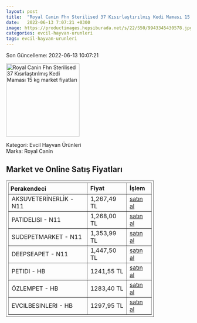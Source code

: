 ```yaml
---
layout: post
title:  "Royal Canin Fhn Sterilised 37 Kısırlaştırılmış Kedi Maması 15 kg"
date:   2022-06-13 7:07:21 +0300
image: https://productimages.hepsiburada.net/s/22/550/9943345430578.jpg
categories: evcil-hayvan-urunleri
tags: evcil-hayvan-urunleri
---
```


Son Güncelleme: 2022-06-13 10:07:21

<img src="https://productimages.hepsiburada.net/s/22/550/9943345430578.jpg" width="200" alt="Royal Canin Fhn Sterilised 37 Kısırlaştırılmış Kedi Maması 15 kg market fiyatları" />

Kategori: Evcil Hayvan Ürünleri
<br />
Marka: Royal Canin

<h2>Market ve Online Satış Fiyatları</h2>

<table border="1" style="padding: 5px;width:80%;">
  <tr>
    <td style="padding: 5px;"><strong>Perakendeci</strong></td>
    <td><strong>Fiyat</strong></td>
    <td><strong>İşlem</strong></td>
  </tr>
  <tr>
              <td title="N11/AKSUVETERİNERLİK Mağazası">AKSUVETERİNERLİK - N11</td>
              <td>1,267,49 TL</td>
              <td><a title="N11/AKSUVETERİNERLİK Mağazası" target="_blank" href="https://www.n11.com/urun/royal-canin-sterilised-37-kisirlastirilmis-yetiskin-kedi-mamasi-15-kg-1129722?magaza=aksuveterinerlik">satın al</a></td>
            </tr><tr>
              <td title="N11/Patidelisi Mağazası">PATIDELISI - N11</td>
              <td>1,268,00 TL</td>
              <td><a title="N11/Patidelisi Mağazası" target="_blank" href="https://www.n11.com/urun/royal-canin-sterilised-37-kisirlastirilmis-yetiskin-kedi-mamasi-15-kg-1129722?magaza=patidelisi">satın al</a></td>
            </tr><tr>
              <td title="N11/SudePetMarket Mağazası">SUDEPETMARKET - N11</td>
              <td>1,353,99 TL</td>
              <td><a title="N11/SudePetMarket Mağazası" target="_blank" href="https://www.n11.com/urun/royal-canin-sterilised-37-kisirlastirilmis-yetiskin-kedi-mamasi-15-kg-1129722?magaza=sudepetmarket">satın al</a></td>
            </tr><tr>
              <td title="N11/deepseapet Mağazası">DEEPSEAPET - N11</td>
              <td>1,447,50 TL</td>
              <td><a title="N11/deepseapet Mağazası" target="_blank" href="https://www.n11.com/urun/royal-canin-sterilised-37-kisirlastirilmis-yetiskin-kedi-mamasi-15-kg-1129722?magaza=deepseapet">satın al</a></td>
            </tr><tr>
              <td title="Hepsiburada/petidi Mağazası">PETIDI - HB</td>
              <td>1241,55 TL</td>
              <td><a title="Hepsiburada/petidi Mağazası" target="_blank" href="https://www.hepsiburada.com/royal-canin-fhn-sterilised-37-kisirlastirilmis-kedi-mamasi-15-kg-p-PTANNA251100063A?magaza=petidi">satın al</a></td>
            </tr><tr>
              <td title="Hepsiburada/özlempet Mağazası">ÖZLEMPET - HB</td>
              <td>1283,40 TL</td>
              <td><a title="Hepsiburada/özlempet Mağazası" target="_blank" href="https://www.hepsiburada.com/royal-canin-fhn-sterilised-37-kisirlastirilmis-kedi-mamasi-15-kg-p-PTANNA251100063A?magaza=%C3%B6zlempet">satın al</a></td>
            </tr><tr>
              <td title="Hepsiburada/Evcilbesinleri Mağazası">EVCILBESINLERI - HB</td>
              <td>1297,95 TL</td>
              <td><a title="Hepsiburada/Evcilbesinleri Mağazası" target="_blank" href="https://www.hepsiburada.com/royal-canin-fhn-sterilised-37-kisirlastirilmis-kedi-mamasi-15-kg-p-PTANNA251100063A?magaza=Evcilbesinleri">satın al</a></td>
            </tr>
</table>
